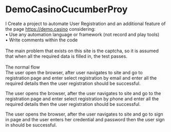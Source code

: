 # DemoCasinoCucumberProy

I Create a project to automate User Registration and an additional feature of the page https://demo.casino considering:
<br>• Use any automation language or framework (not record and play tools)
<br>• Write comments within the code
<br>
<br>
The main problem that exists on this site is the captcha, so it is assumed that when all the required data is filled in, the test passes.
<br>
<br>
The normal flow<br>
The user open the browser, after user navigates to site and go to registration page and enter select registration by email and enter all the required details then the user registration should be successful.<br>

The user opens the browser, after the user navigates to site and go to the registration page and enter select registration by phone and enter all the required details then the user registration should be successful.<br>
  
The user opens the browser, after the user navigates to site and go to sign in page and the user enters her credential and password then the user sign in should be successful.<br>
